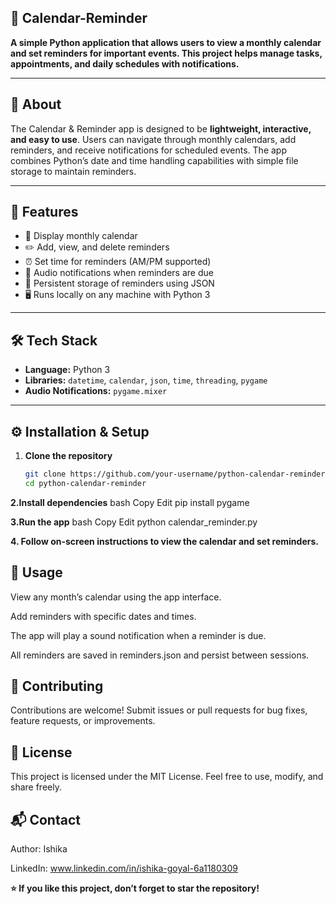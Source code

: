 ## 📅 Calendar-Reminder

 **A simple Python application that allows users to **view a monthly calendar** and **set reminders** for important events. This project helps manage tasks, appointments, and daily schedules with notifications.**

 
---

## 📖 About
The Calendar & Reminder app is designed to be **lightweight, interactive, and easy to use**. Users can navigate through monthly calendars, add reminders, and receive notifications for scheduled events. The app combines Python’s date and time handling capabilities with simple file storage to maintain reminders.

---

## 🚀 Features
- 📅 Display monthly calendar  
- ✏️ Add, view, and delete reminders  
- ⏰ Set time for reminders (AM/PM supported)  
- 🔔 Audio notifications when reminders are due  
- 💾 Persistent storage of reminders using JSON  
- 🖥 Runs locally on any machine with Python 3  

---

## 🛠 Tech Stack
- **Language:** Python 3  
- **Libraries:** `datetime`, `calendar`, `json`, `time`, `threading`, `pygame`  
- **Audio Notifications:** `pygame.mixer`  

---
## ⚙️ Installation & Setup
1. **Clone the repository**
   ```bash
   git clone https://github.com/your-username/python-calendar-reminder.git
   cd python-calendar-reminder
   
**2.Install dependencies**
bash
Copy
Edit
pip install pygame

**3.Run the app**
bash
Copy
Edit
python calendar_reminder.py

**4. Follow on-screen instructions to view the calendar and set reminders.**

## 📌 Usage
View any month’s calendar using the app interface.

Add reminders with specific dates and times.

The app will play a sound notification when a reminder is due.

All reminders are saved in reminders.json and persist between sessions.

## 🤝 Contributing
Contributions are welcome!
Submit issues or pull requests for bug fixes, feature requests, or improvements.

## 📜 License
This project is licensed under the MIT License.
Feel free to use, modify, and share freely.

## 📬 Contact
Author: Ishika

LinkedIn: www.linkedin.com/in/ishika-goyal-6a1180309

**⭐ If you like this project, don’t forget to star the repository!**

 
